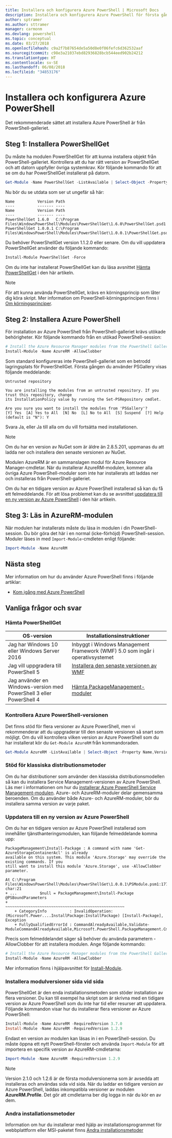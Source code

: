 ```yaml
---
title: Installera och konfigurera Azure PowerShell | Microsoft Docs
description: Installera och konfigurera Azure PowerShell för första gången.
author: sptramer
ms.author: sttramer
manager: carmonm
ms.devlang: powershell
ms.topic: conceptual
ms.date: 03/27/2018
ms.openlocfilehash: c9a2f7b87654de5a50d8e0f06fefc6d362532aaf
ms.sourcegitcommit: c98e3a21037ebd82936828bcb544eed902b24212
ms.translationtype: HT
ms.contentlocale: sv-SE
ms.lasthandoff: 06/08/2018
ms.locfileid: "34853176"
---
```

# <a name="install-and-configure-azure-powershell"></a>Installera och konfigurera Azure PowerShell

Det rekommenderade sättet att installera Azure PowerShell är från PowerShell-galleriet.

## <a name="step-1-install-powershellget"></a>Steg 1: Installera PowerShellGet

Du måste ha modulen PowerShellGet för att kunna installera objekt från PowerShell-galleriet. Kontrollera att du har rätt version av PowerShellGet och att datorn uppfyller övriga systemkrav. Kör följande kommando för att se om du har PowerShellGet installerat på datorn.

```powershell
Get-Module -Name PowerShellGet -ListAvailable | Select-Object -Property Name,Version,Path
```

Nu bör du se utdata som ser ut ungefär så här:

```Output
Name          Version Path
----          ------- ----
Name          Version Path
----          ------- ----
PowerShellGet 1.6.0   C:\Program Files\WindowsPowerShell\Modules\PowerShellGet\1.6.0\PowerShellGet.psd1
PowerShellGet 1.0.0.1 C:\Program Files\WindowsPowerShell\Modules\PowerShellGet\1.0.0.1\PowerShellGet.psd1
```

Du behöver PowerShellGet version 1.1.2.0 eller senare. Om du vill uppdatera PowerShellGet använder du följande kommando:

```powershell
Install-Module PowerShellGet -Force
```

Om du inte har installerat PowerShellGet kan du läsa avsnittet [Hämta PowerShellGet](#how-to-get-powershellget) i den här artikeln.

> [!NOTE]
> För att kunna använda PowerShellGet, krävs en körningsprincip som låter dig köra skript. Mer information om PowerShell-körningsprincipen finns i [Om körningsprinciper](/powershell/module/microsoft.powershell.core/about/about_execution_policies).

## <a name="step-2-install-azure-powershell"></a>Steg 2: Installera Azure PowerShell

För installation av Azure PowerShell från PowerShell-galleriet krävs utökade behörigheter. Kör följande kommando från en utökad PowerShell-session:

```powershell
# Install the Azure Resource Manager modules from the PowerShell Gallery
Install-Module -Name AzureRM -AllowClobber
```

Som standard konfigureras inte PowerShell-galleriet som en betrodd lagringsplats för PowerShellGet. Första gången du använder PSGallery visas följande meddelande:

```Output
Untrusted repository

You are installing the modules from an untrusted repository. If you trust this repository, change
its InstallationPolicy value by running the Set-PSRepository cmdlet.

Are you sure you want to install the modules from 'PSGallery'?
[Y] Yes  [A] Yes to All  [N] No  [L] No to All  [S] Suspend  [?] Help (default is "N"): Y
```

Svara Ja, eller Ja till alla om du vill fortsätta med installationen.

> [!NOTE]
> Om du har en version av NuGet som är äldre än 2.8.5.201, uppmanas du att ladda ner och installera den senaste versionen av NuGet.

Modulen AzureRM är en sammanslagen modul för Azure Resource Manager-cmdletar. När du installerar AzureRM-modulen, kommer alla övriga Azure PowerShell-moduler som inte har installerats att laddas ner och installeras från PowerShell-galleriet.

Om du har en tidigare version av Azure PowerShell installerad så kan du få ett felmeddelande. För att lösa problemet kan du se avsnittet [uppdatera till en ny version av Azure PowerShell](#update-azps) i den här artikeln.

## <a name="step-3-load-the-azurerm-module"></a>Steg 3: Läs in AzureRM-modulen
När modulen har installerats måste du läsa in modulen i din PowerShell-session. Du bör göra det här i en normal (icke-förhöjd) PowerShell-session. Moduler läses in med `Import-Module`-cmdleten enligt följande:

```powershell
Import-Module -Name AzureRM
```

## <a name="next-steps"></a>Nästa steg

Mer information om hur du använder Azure PowerShell finns i följande artiklar:

* [Kom igång med Azure PowerShell](get-started-azureps.md)

## <a name="frequently-asked-questions"></a>Vanliga frågor och svar

### <a name="how-to-get-powershellget"></a>Hämta PowerShellGet

|OS-version|Installationsinstruktioner|
|---|---|
|Jag har Windows 10 eller Windows Server 2016|Inbyggt i Windows Management Framework (WMF) 5.0 som ingår i operativsystemet|
|Jag vill uppgradera till PowerShell 5|[Installera den senaste versionen av WMF](https://www.microsoft.com/en-us/download/details.aspx?id=54616)|
|Jag använder en Windows-version med PowerShell 3 eller PowerShell 4|[Hämta PackageManagement-moduler](http://go.microsoft.com/fwlink/?LinkID=746217)|

<a id="helpmechoose"></a>
### <a name="checking-the-version-of-azure-powershell"></a>Kontrollera Azure PowerShell-versionen

Det finns stöd för flera versioner av Azure PowerShell, men vi rekommenderar att du uppgraderar till den senaste versionen så snart som möjligt. Om du vill kontrollera vilken version av Azure PowerShell som du har installerat kör du `Get-Module AzureRM` från kommandoraden.

```powershell
Get-Module AzureRM -ListAvailable | Select-Object -Property Name,Version,Path
```

### <a name="support-for-classic-deployment-methods"></a>Stöd för klassiska distributionsmetoder

Om du har distributioner som använder den klassiska distributionsmodellen så kan du installera Service Management-versionen av Azure PowerShell. Läs mer i informationen om hur du [installerar Azure PowerShell Service Management-modulen](/powershell/azure/servicemanagement/install-azure-ps). Azure- och AzureRM-moduler delar gemensamma beroenden. Om du använder både Azure- och AzureRM-moduler, bör du installera samma version av varje paket.

### <a id="update-azps"></a>Uppdatera till en ny version av Azure PowerShell

Om du har en tidigare version av Azure PowerShell installerad som innehåller tjänsthanteringsmodulen, kan följande felmeddelande komma upp:

```Output
PackageManagement\Install-Package : A command with name 'Get-AzureStorageContainerAcl' is already
available on this system. This module 'Azure.Storage' may override the existing commands. If you
still want to install this module 'Azure.Storage', use -AllowClobber parameter.

At C:\Program Files\WindowsPowerShell\Modules\PowerShellGet\1.0.0.1\PSModule.psm1:1772 char:21
+ ...          $null = PackageManagement\Install-Package @PSBoundParameters
+                      ~~~~~~~~~~~~~~~~~~~~~~~~~~~~~~~~~~~~~~~~~~~~~~~~~~~~
    + CategoryInfo          : InvalidOperation: (Microsoft.Power....InstallPackage:InstallPackage) [Install-Package], Exception
    + FullyQualifiedErrorId : CommandAlreadyAvailable,Validate-ModuleCommandAlreadyAvailable,Microsoft.PowerShell.PackageManagement.Cmdlets.InstallPackage
```

Precis som felmeddelandet säger så behöver du använda parametern -AllowClobber för att installera modulen. Ange följande kommando:

```powershell
# Install the Azure Resource Manager modules from the PowerShell Gallery
Install-Module -Name AzureRM -AllowClobber
```

Mer information finns i hjälpavsnittet för [Install-Module](https://msdn.microsoft.com/powershell/reference/5.1/PowerShellGet/install-module).

### <a name="installing-module-versions-side-by-side"></a>Installera modulversioner sida vid sida

PowerShellGet är den enda installationsmetoden som stöder installation av flera versioner. Du kan till exempel ha skript som är skrivna med en tidigare version av Azure PowerShell som du inte har tid eller resurser att uppdatera. Följande kommandon visar hur du installerar flera versioner av Azure PowerShell:

```powershell
Install-Module -Name AzureRM -RequiredVersion 3.7.0
Install-Module -Name AzureRM -RequiredVersion 1.2.9
```

Endast en version av modulen kan läsas in i en PowerShell-session. Du måste öppna ett nytt PowerShell-fönster och använda `Import-Module` för att importera en specifik version av AzureRM-cmdletarna:

```powershell
Import-Module -Name AzureRM -RequiredVersion 1.2.9
```

> [!NOTE]
> Version 2.1.0 och 1.2.6 är de första modulversionerna som är avsedda att installeras och användas sida vid sida. När du laddar en tidigare version av Azure PowerShell, laddas inkompatibla versioner av modulen **AzureRM.Profile**. Det gör att cmdletarna ber dig logga in när du kör en av dem.

### <a name="other-installation-methods"></a>Andra installationsmetoder

Information om hur du installerar med hjälp av installationsprogrammet för webbplattform eller MSI-paketet finns [Andra installationsmetoder](other-install.md)
